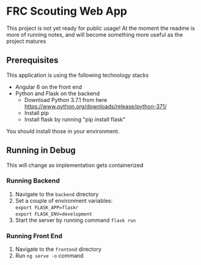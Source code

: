 # FRC Scouting Web App

This project is not yet ready for public usage! 
At the moment the readme is more of running notes, 
and will become something more useful as the project matures

## Prerequisites
This application is using the following technology stacks
* Angular 6 on the front end
* Python and Flask on the backend
  * Download Python 3.7.1 from here https://www.python.org/downloads/release/python-371/
  * Install pip
  * Install flask by running "pip install flask"

You should install those in your environment.

## Running in Debug
This will change as implementation gets containerized
### Running Backend
1) Navigate to the `backend` directory 
2) Set a couple of environment variables:  
`export FLASK_APP=flaskr`  
`export FLASK_ENV=development`
3) Start the server by running command `flask run`

### Running Front End
1) Navigate to the `frontend` directory 
2) Run `ng serve -o` command






 

